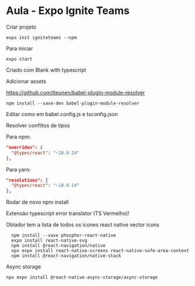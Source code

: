 # Aula - Expo Ignite Teams

Criar projeto

```console
expo init igniteteams --npm
```

Para iniciar

```console
expo start
```

Criado com Blank with typescript

Adicionar assets

https://github.com/tleunen/babel-plugin-module-resolver

```console
npm install --save-dev babel-plugin-module-resolver
```

Editar como em babel.config.js e tsconfig.json

Resolver conflitos de tipos

Para npm:

```json
"overrides": {
  "@types/react": "~18.0.14"
},
```

Para yarn:

```json
"resolutions": {
  "@types/react": "~18.0.14"
},
```

Rodar de novo npm install

Extensão typescript error translator (TS Vermelho)!

Oblador tem a lista de todos os icones react native vector icons

```console  
  npm install --save phosphor-react-native
  expo install react-native-svg
  npm install @react-navigation/native
  npx expo install react-native-screens react-native-safe-area-context
  npm install @react-navigation/native-stack
```

Async storage

```console
npx expo install @react-native-async-storage/async-storage
```

```console

```

```console

```

```console

```

```console

```

```console

```
